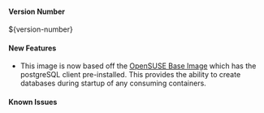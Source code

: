 
#### Version Number
${version-number}

#### New Features
- This image is now based off the [OpenSUSE Base Image](https://github.com/CAFapi/opensuse-base-image) which has the postgreSQL client pre-installed. This provides the ability to create databases during startup of any consuming containers.

#### Known Issues
